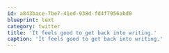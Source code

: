 ```yaml
---
id: a843bace-7be7-41ed-938d-fd4f7956abd0
blueprint: text
category: twitter
title: 'It feels good to get back into writing.'
caption: 'It feels good to get back into writing.'
---
```

